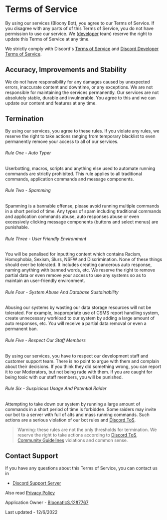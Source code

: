 # Terms of Service

By using our services (Bloony Bot), you agree to our Terms of Service. If you disagree with any parts of of this Terms of Service, you do not have permission to use our service. We ([developer][Bloonatics] team) reserve the right to update this Terms of Service at any time.

We strictly comply with Discord's [Terms of Service][DiscordToS] and [Discord Developer Terms of Service][DiscordDevToS].

## Accuracy, Improvements and Stability
We do not have responsibility for any damages caused by unexpected errors, inaccurate content and downtime, or any exceptions. We are not responsible for maintaining the services permanently. Our services are not absolutely stable, durable and invulnerable. You agree to this and we can update our content and features at any time.

## Termination
By using our services, you agree to these rules. If you violate any rules, we reserve the right to take actions ranging from temporary blacklist to even permanently remove your access to all of our services.

###### Rule One - Auto Typer
Userbotting, macros, scripts and anything else used to automate running commands are strictly prohibited. This rule applies to all traditional commands, application commands and message components.

###### Rule Two - Spamming
Spamming is a bannable offense, please avoid running multiple commands in a short period of time. Any types of spam including traditional commands and application commands abuse, auto responses abuse or even excessively clicking message components (buttons and select menus) are punishable.

###### Rule Three - User Friendly Environment
You will be penalised for inputting content which contains Racism, Homophobia, Sexism, Slurs, NSFW and Discrimination. None of these things should ever be tolerated. It includes creating cancerous auto response, naming anything with banned words, etc. We reserve the right to remove partial data or even remove your access to use any systems so as to maintain an user-friendly environment.

###### Rule Four - System Abuse And Database Sustainability
Abusing our systems by wasting our data storage resources will not be tolerated. For example, inappropriate use of CSMS report handling system, create unnecessary workload to our system by adding a large amount of auto responses, etc. You will receive a partial data removal or even a permanent ban.

###### Rule Five - Respect Our Staff Members
By using our services, you have to respect our development staff and customer support team. There is no point to argue with them and complain about their decisions. If you think they did something wrong, you can report it to our Moderators, but not being rude with them. If you are caught for being toxic with our staff members, you will be punished.

###### Rule Six - Suspicious Usage And Potential Raider
Attempting to take down our system by running a large amount of commands in a short period of time is forbidden. Some raiders may invite our bot to a server with full of alts and mass running commands. Such actions are a serious violation of our bot rules and [Discord ToS][DiscordToS].

> Warning: these rules are not the only thresholds for termination. We reserve the right to take actions according to [Discord ToS][DiscordToS], [Community Guidelines][DiscordCommunityGuidelines] violations and common sense.

## Contact Support
If you have any questions about this Terms of Service, you can contact us in
- [Discord Support Server][SupportServer]

Also read [Privacy Policy][PrivacyPolicy]

Application Owner - [Bloonat!cS.♡#7767][Bloonatics]

Last updated - 12/6/2022

[Bloonatics]: https://discord.com/users/676103178323886085
[DiscordToS]: https://discord.com/terms
[DiscordDevToS]: https://discord.com/developers/docs/policies-and-agreements/terms-of-service
[DiscordCommunityGuidelines]: https://discord.com/guidelines
[SupportServer]: https://discord.gg/uudpr3vmw8
[PrivacyPolicy]: https://github.com/bloonybot/privacy
